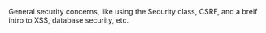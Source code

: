 General security concerns, like using the Security class, CSRF, and a breif intro to XSS, database security, etc.